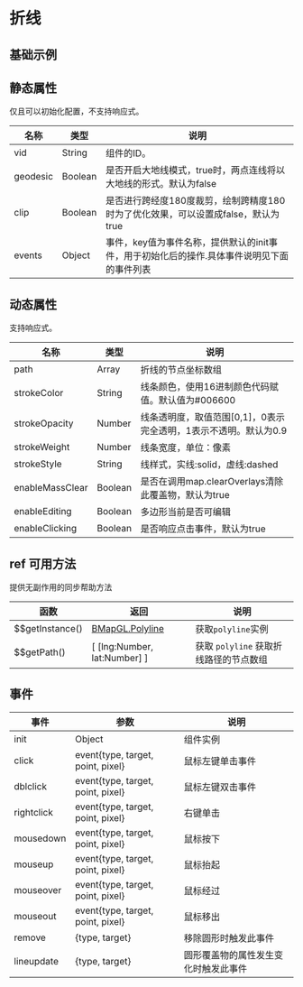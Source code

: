 # 折线

## 基础示例

<vuep template="#example"></vuep>

<script v-pre type="text/x-template" id="example">

  <template>
    <div class="bmap-page-container">
      <el-bmap vid="bmap" :zoom="zoom" :center="center" class="bmap-demo">
        <el-bmap-polyline :enable-editing="polyline.enableEditing"  :path="polyline.path" :events="polyline.events"></el-bmap-polyline>
      </el-bmap>

      <div class="toolbar">
        <button type="button" name="button" v-on:click="changeEditable">change editable</button>
      </div>
    </div>
  </template>

  <style>
    .bmap-demo {
      height: 300px;
    }
  </style>

  <script>
    module.exports = {
      data() {
        return {
          zoom: 12,
          center: [121.5273285, 31.25515044],
          polyline: {
            path: [[121.5389385, 31.21515044], [121.5389385, 31.29615044], [121.5273285, 31.21515044]],
            events: {
              click(e) {
                alert('click polyline');
              },
              end: (e) => {
                let newPath = e.target.getPath().map(point => [point.lng, point.lat]);
                console.log(newPath);
              }
            },
            enableEditing: false
          }
        };
      },
      methods: {
        changeEditable() {
          this.polyline.enableEditing = !this.polyline.enableEditing;
        }
      }
    };
  </script>

</script>


## 静态属性

仅且可以初始化配置，不支持响应式。

名称 | 类型 | 说明
---|---|---|
vid | String | 组件的ID。
geodesic | Boolean | 是否开启大地线模式，true时，两点连线将以大地线的形式。默认为false
clip | Boolean | 是否进行跨经度180度裁剪，绘制跨精度180时为了优化效果，可以设置成false，默认为true
events | Object | 事件，key值为事件名称，提供默认的init事件，用于初始化后的操作.具体事件说明见下面的事件列表


## 动态属性

支持响应式。

名称 | 类型 | 说明
---|---|---|
path | Array | 折线的节点坐标数组
strokeColor | String | 线条颜色，使用16进制颜色代码赋值。默认值为#006600
strokeOpacity | Number | 线条透明度，取值范围[0,1]，0表示完全透明，1表示不透明。默认为0.9
strokeWeight | Number | 线条宽度，单位：像素
strokeStyle | String | 线样式，实线:solid，虚线:dashed
enableMassClear | Boolean | 是否在调用map.clearOverlays清除此覆盖物，默认为true
enableEditing | Boolean | 多边形当前是否可编辑
enableClicking | Boolean | 是否响应点击事件，默认为true


## ref 可用方法
提供无副作用的同步帮助方法

函数 | 返回 | 说明
---|---|---|
$$getInstance() | [BMapGL.Polyline](http://lbsyun.baidu.com/cms/jsapi/reference/jsapi_webgl_1_0.html#a3b10) | 获取`polyline`实例
$$getPath() | [ [lng:Number, lat:Number] ] | 获取 `polyline` 获取折线路径的节点数组


## 事件

事件 | 参数 | 说明
---|---|---|
init | Object | 组件实例
click | event{type, target, point, pixel} | 鼠标左键单击事件
dblclick | event{type, target, point, pixel} | 鼠标左键双击事件
rightclick | event{type, target, point, pixel} | 右键单击
mousedown | event{type, target, point, pixel} | 鼠标按下
mouseup | event{type, target, point, pixel} | 鼠标抬起
mouseover | event{type, target, point, pixel} | 鼠标经过
mouseout | event{type, target, point, pixel} | 鼠标移出
remove | {type, target} | 移除圆形时触发此事件
lineupdate | {type, target}	| 圆形覆盖物的属性发生变化时触发此事件
